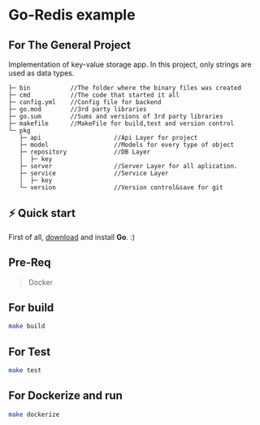 
# Go-Redis example

## For The General Project
Implementation of key-value storage app. In this project, only strings are used as data types.

```
├─ bin           //The folder where the binary files was created
├─ cmd           //The code that started it all
├─ config.yml    //Config file for backend
├─ go.mod        //3rd party libraries
├─ go.sum        //Sums and versions of 3rd party libraries
├─ makefile      //MakeFile for build,test and version control 
└─ pkg
   ├─ api                    //Api Layer for project
   ├─ model                  //Models for every type of object
   ├─ repository             //DB Layer
   │  ├─ key
   ├─ server                 //Server Layer for all aplication.
   ├─ service                //Service Layer
   │  ├─ key
   └─ version                //Version control&save for git

```

## ⚡️ Quick start

First of all, [download](https://golang.org/dl/) and install **Go**. :)

## Pre-Req
>Docker

## For build

```bash
make build
```
## For Test

```bash
make test
```
## For Dockerize and run

```bash
make dockerize
```